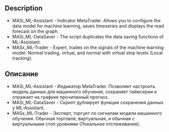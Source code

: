 ## Description
* MASi_ML-Assistant - Indicator MetaTrader. Allows you to configure the data model for machine learning, saves timeseries and displays the read forecast on the graph.
* MASi_ML-DataSaver - The script duplicates the data saving functions of ML-Assistant.
* MASx_ML-Trader - Expert, trades on the signals of the machine learning model. Normal trading, virtual, and normal with virtual stop levels (Local tracking).

## Описание
* MASi_ML-Assistant - Индикатор MetaTrader. Позволяет настроить модель данных для машинного обучения, сохраняет таймсерии и отражает на графике прочитанный прогноз.
* MASi_ML-DataSaver - Скрипт дублирует функции сохранения данных у ML-Assistant.
* MASx_ML-Trader - Эксперт, торгует по сигналам модели машинного обучения. Обычная торговля, виртуальная, и обычная с виртуальными стоп уровнями (Локальное отслеживание).
